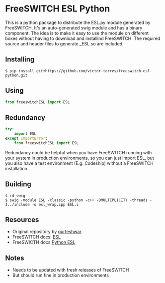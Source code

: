 # FreeSWITCH ESL Python

This is a python package to distribute the ESL.py module generated by FreeSWITCH. It's an auto-generated swig module and has a binary component. The idea is to make it easy to use the module on different boxes without having to download and installind FreeSWITCH. The required source and header files to generate _ESL.so are included.

## Installing

```shell
$ pip install git+https://github.com/victor-torres/freeswitch-esl-python.git
```

## Using

```python
from freeswitchESL import ESL
```

## Redundancy

```python
try:
    import ESL
except ImportError:
    from freeswitchESL import ESL
```

Redundancy could be helpful when you have FreeSWITCH running with your system in production environments, so you can just import ESL, but you also have a test environment (E.g. Codeship) without a FreeSWITCH installation.

## Building

```shell
$ cd swig
$ swig -module ESL -classic -python -c++ -DMULTIPLICITY -threads -I../include -o esl_wrap.cpp ESL.i
```

## Resources

- Original repository by [gurteshwar](https://github.com/gurteshwar/freeswitch-esl-python)
- FreeSWITCH docs: [ESL](http://wiki.freeswitch.org/wiki/Esl)
- FreeSWICTH docs [Python ESL](http://wiki.freeswitch.org/wiki/Python_ESL)

## Notes

- Needs to be updated with fresh releases of FreeSWITCH
- But should run fine in production environments
